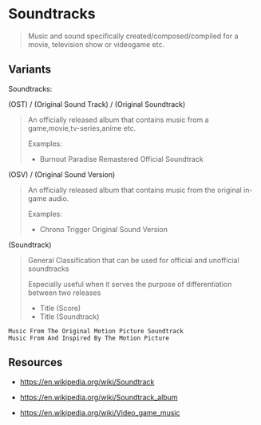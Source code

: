 # Soundtracks

> Music and sound specifically created/composed/compiled for a movie, television show or videogame etc.



## Variants

Soundtracks:

(OST) / (Original Sound Track) / (Original Soundtrack)

> An officially released album that contains music from a game,movie,tv-series,anime etc.
>
> Examples:
>
> - Burnout Paradise Remastered Official Soundtrack

(OSV) / (Original Sound Version)

> An officially released album that contains music from the original in-game audio.
>
> Examples: 
>
> - Chrono Trigger Original Sound Version

(Soundtrack)

> General Classification that can be used for official and unofficial soundtracks
>
> Especially useful when it serves the purpose of differentiation between two releases
>
> - Title (Score)
> - Title (Soundtrack)

```
Music From The Original Motion Picture Soundtrack
Music From And Inspired By The Motion Picture
```



## Resources

- https://en.wikipedia.org/wiki/Soundtrack

- https://en.wikipedia.org/wiki/Soundtrack_album

- https://en.wikipedia.org/wiki/Video_game_music

